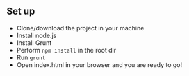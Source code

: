 ## Set up
* Clone/download the project in your machine
* Install node.js
* Install Grunt
* Perform `npm install` in the root dir
* Run `grunt`
* Open index.html in your browser and you are ready to go!